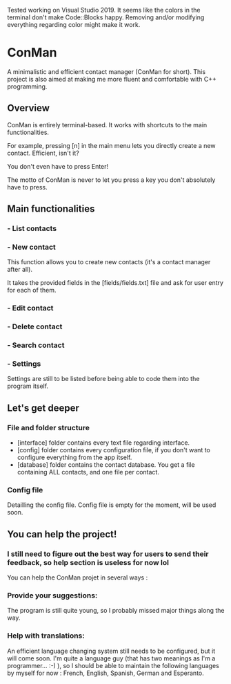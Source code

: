 Tested working on Visual Studio 2019.
It seems like the colors in the terminal don't make Code::Blocks happy. Removing and/or modifying everything regarding color might make it work.

# ConMan
A minimalistic and efficient contact manager (ConMan for short). 
This project is also aimed at making me more fluent and comfortable with C++ programming.

## Overview
ConMan is entirely terminal-based. It works with shortcuts to the main functionalities.

For example, pressing [n] in the main menu lets you directly create a new contact.
Efficient, isn't it?

You don't even have to press Enter!

The motto of ConMan is never to let you press a key you don't absolutely have to press.


## Main functionalities
### - List contacts
### - New contact
This function allows you to create new contacts (it's a contact manager after all).

It takes the provided fields in the [fields/fields.txt] file and ask for user entry for each of them.

### - Edit contact
### - Delete contact
### - Search contact
### - Settings
Settings are still to be listed before being able to code them into the program itself.

## Let's get deeper

### File and folder structure
- [interface] folder contains every text file regarding interface.
- [config] folder contains every configuration file, if you don't want to configure everything from the app itself.
- [database] folder contains the contact database. You get a file containing ALL contacts, and one file per contact.

### Config file
Detailling the config file.
Config file is empty for the moment, will be used soon.

## You can help the project!
### I still need to figure out the best way for users to send their feedback, so help section is useless for now lol
You can help the ConMan projet in several ways :
### Provide your suggestions:
The program is still quite young, so I probably missed major things along the way.
### Help with translations:
An efficient language changing system still needs to be configured, but it will come soon.
I'm quite a language guy (that has two meanings as I'm a programmer... :-) ), so I should be able to maintain the following languages by myself for now : French, English, Spanish, German and Esperanto.
